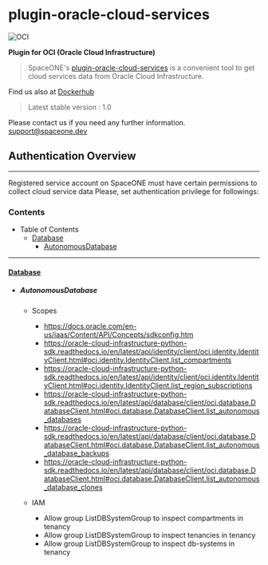 # plugin-oracle-cloud-services

![OCI](https://user-images.githubusercontent.com/44199159/111094011-a4f72a80-857d-11eb-929f-b55433eddcae.png)

**Plugin for OCI (Oracle Cloud Infrastructure)**
> SpaceONE's [plugin-oracle-cloud-services](https://github.com/spaceone-dev/plugin-oracle-cloud-services)
> is a convenient tool to get cloud services data from Oracle Cloud Infrastructure. 

Find us also at [Dockerhub]()
> Latest stable version : 1.0

Please contact us if you need any further information. <support@spaceone.dev>




## Authentication Overview

--- 


Registered service account on SpaceONE must have certain permissions to collect cloud service data Please, set authentication privilege for followings:



### Contents
- Table of Contents
  - [Database]()
    - [AutonomousDatabase](#Database)
    
--- 

#### [Database](https://oracle-cloud-infrastructure-python-sdk.readthedocs.io/en/latest/api/database/client/oci.database.DatabaseClient.html#oci.database.DatabaseClient.list_autonomous_databases)

 - ##### AutonomousDatabase

    - Scopes
       *  https://docs.oracle.com/en-us/iaas/Content/API/Concepts/sdkconfig.htm
       *  https://oracle-cloud-infrastructure-python-sdk.readthedocs.io/en/latest/api/identity/client/oci.identity.IdentityClient.html#oci.identity.IdentityClient.list_compartments
       *  https://oracle-cloud-infrastructure-python-sdk.readthedocs.io/en/latest/api/identity/client/oci.identity.IdentityClient.html#oci.identity.IdentityClient.list_region_subscriptions   
       *  https://oracle-cloud-infrastructure-python-sdk.readthedocs.io/en/latest/api/database/client/oci.database.DatabaseClient.html#oci.database.DatabaseClient.list_autonomous_databases
       *  https://oracle-cloud-infrastructure-python-sdk.readthedocs.io/en/latest/api/database/client/oci.database.DatabaseClient.html#oci.database.DatabaseClient.list_autonomous_database_backups
       *  https://oracle-cloud-infrastructure-python-sdk.readthedocs.io/en/latest/api/database/client/oci.database.DatabaseClient.html#oci.database.DatabaseClient.list_autonomous_database_clones
    
    - IAM 
        * Allow group ListDBSystemGroup to inspect compartments in tenancy
        * Allow group ListDBSystemGroup to inspect tenancies in tenancy
        * Allow group ListDBSystemGroup to inspect db-systems in tenancy


    
    

